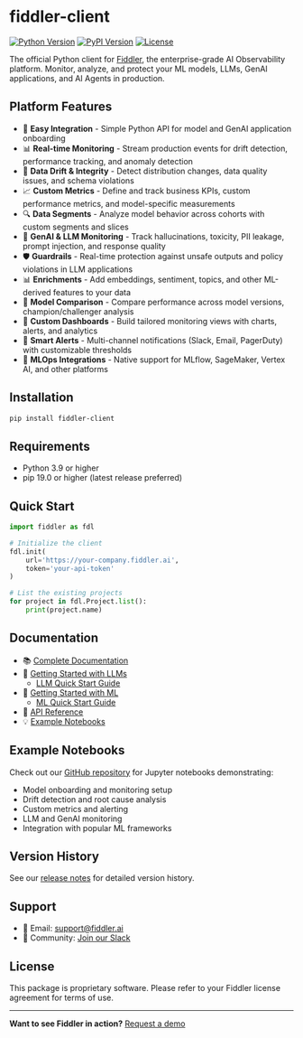 # fiddler-client

[![Python Version](https://img.shields.io/pypi/pyversions/fiddler-client.svg)](https://pypi.org/project/fiddler-client/)
[![PyPI Version](https://img.shields.io/pypi/v/fiddler-client.svg)](https://pypi.org/project/fiddler-client/)
[![License](https://img.shields.io/pypi/l/fiddler-client.svg)](https://pypi.org/project/fiddler-client/)

The official Python client for [Fiddler](https://www.fiddler.ai), the enterprise-grade AI Observability platform. Monitor, analyze, and protect your ML models, LLMs, GenAI applications, and AI Agents in production.

## Platform Features

- 🚀 **Easy Integration** - Simple Python API for model and GenAI application onboarding
- 📊 **Real-time Monitoring** - Stream production events for drift detection, performance tracking, and anomaly detection
- 🎯 **Data Drift & Integrity** - Detect distribution changes, data quality issues, and schema violations
- 📈 **Custom Metrics** - Define and track business KPIs, custom performance metrics, and model-specific measurements
- 🔍 **Data Segments** - Analyze model behavior across cohorts with custom segments and slices
- 🤖 **GenAI & LLM Monitoring** - Track hallucinations, toxicity, PII leakage, prompt injection, and response quality
- 🛡️ **Guardrails** - Real-time protection against unsafe outputs and policy violations in LLM applications
- 📊 **Enrichments** - Add embeddings, sentiment, topics, and other ML-derived features to your data
- 🔄 **Model Comparison** - Compare performance across model versions, champion/challenger analysis
- 🎨 **Custom Dashboards** - Build tailored monitoring views with charts, alerts, and analytics
- 🔔 **Smart Alerts** - Multi-channel notifications (Slack, Email, PagerDuty) with customizable thresholds
- 🤝 **MLOps Integrations** - Native support for MLflow, SageMaker, Vertex AI, and other platforms

## Installation

```bash
pip install fiddler-client
```

## Requirements

- Python 3.9 or higher
- pip 19.0 or higher (latest release preferred)

## Quick Start

```python
import fiddler as fdl

# Initialize the client
fdl.init(
    url='https://your-company.fiddler.ai',
    token='your-api-token'
)

# List the existing projects
for project in fdl.Project.list():
    print(project.name)
```

## Documentation

* 📚 [Complete Documentation](https://docs.fiddler.ai/)
* 🚀 [Getting Started with LLMs](https://docs.fiddler.ai/first-steps/getting-started-with-llm-monitoring)
  * [LLM Quick Start Guide](https://docs.fiddler.ai/tutorials-and-quick-starts/llm-and-genai/simple-llm-monitoring)
* 🚀 [Getting Started with ML](https://docs.fiddler.ai/first-steps/getting-started-with-ml-model-observability)
  * [ML Quick Start Guide](https://docs.fiddler.ai/tutorials-and-quick-starts/ml-observability/quick-start)
* 📖 [API Reference](https://docs.fiddler.ai/reference/about-the-fiddler-client)
* 💡 [Example Notebooks](https://github.com/fiddler-labs/fiddler-examples)

## Example Notebooks

Check out our [GitHub repository](https://github.com/fiddler-labs/fiddler-examples) for Jupyter notebooks demonstrating:

- Model onboarding and monitoring setup
- Drift detection and root cause analysis
- Custom metrics and alerting
- LLM and GenAI monitoring
- Integration with popular ML frameworks

## Version History

See our [release notes](https://docs.fiddler.ai/history/python-client-history) for detailed version history.

## Support

- 📧 Email: [support@fiddler.ai](support@fiddler.ai)
- 💬 Community: [Join our Slack](https://www.fiddler.ai/slack)

## License

This package is proprietary software. Please refer to your Fiddler license agreement for terms of use.

---

**Want to see Fiddler in action?** [Request a demo](https://www.fiddler.ai/demo)
